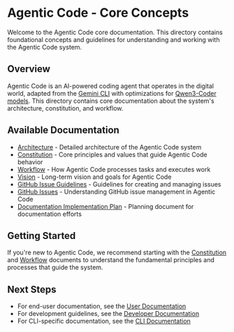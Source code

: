 # Agentic Code - Core Concepts

Welcome to the Agentic Code core documentation. This directory contains foundational concepts and guidelines for understanding and working with the Agentic Code system.

## Overview

Agentic Code is an AI-powered coding agent that operates in the digital world, adapted from the [Gemini CLI](https://github.com/google-gemini/gemini-cli) with optimizations for [Qwen3-Coder models](https://github.com/QwenLM/Qwen3-Coder). This directory contains core documentation about the system's architecture, constitution, and workflow.

## Available Documentation

- [Architecture](./architecture.md) - Detailed architecture of the Agentic Code system
- [Constitution](./constitution.md) - Core principles and values that guide Agentic Code behavior
- [Workflow](./workflow.md) - How Agentic Code processes tasks and executes work
- [Vision](./vision.md) - Long-term vision and goals for Agentic Code
- [GitHub Issue Guidelines](./GITHUB_ISSUES.md) - Guidelines for creating and managing issues
- [GitHub Issues](./GITHUB_ISSUES.md) - Understanding GitHub issue management in Agentic Code
- [Documentation Implementation Plan](./DOCUMENTATION_IMPLEMENTATION_PLAN.md) - Planning document for documentation efforts

## Getting Started

If you're new to Agentic Code, we recommend starting with the [Constitution](./constitution.md) and [Workflow](./workflow.md) documents to understand the fundamental principles and processes that guide the system.

## Next Steps

- For end-user documentation, see the [User Documentation](../user/README.md)
- For development guidelines, see the [Developer Documentation](../developer/README.md)
- For CLI-specific documentation, see the [CLI Documentation](../cli/README.md)
